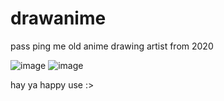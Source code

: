 # drawanime
pass ping me
old anime drawing artist from 2020

![image](https://github.com/Caone27/drawanime/assets/141175870/181abafc-e1b0-4905-8c1f-2e885ab14689)
![image](https://github.com/Caone27/drawanime/assets/141175870/ad7798d7-0b48-4994-9975-4093ab3b5027)

hay ya happy use :>

